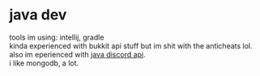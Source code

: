 # java dev
tools im using: intellij, gradle <br/>
kinda experienced with bukkit api stuff but im shit with the anticheats lol. <br/>
also im eperienced with [java discord api](https://github.com/DV8FromTheWorld/JDA).<br/> 
i like mongodb, a lot. <br/>

